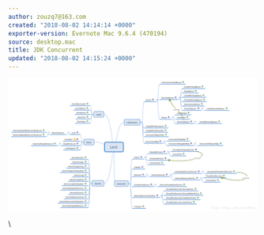 ```yaml
---
author: zouzq7@163.com
created: "2018-08-02 14:14:14 +0000"
exporter-version: Evernote Mac 9.6.4 (470194)
source: desktop.mac
title: JDK Concurrent
updated: "2018-08-02 14:15:24 +0000"
---
```


<div>

![](JDK%20Concurrent.resources/20170301212847989.png) 
 

</div>

<div>

\

</div>
